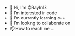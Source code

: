 - 👋 Hi, I’m @RayIn18
- 👀 I’m interested in code
- 🌱 I’m currently learning c++
- 💞️ I’m looking to collaborate on 
- 📫 How to reach me ...

<!---
RayIn18/RayIn18 is a ✨ special ✨ repository because its `README.md` (this file) appears on your GitHub profile.
You can click the Preview link to take a look at your changes.
---
